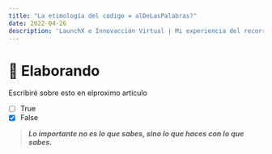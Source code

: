 ```yaml
---
title: "La etimología del codigo = alDeLasPalabras?"
date: 2022-04-26
description: 'LaunchX e Innovacción Virtual | Mi experiencia del recorrido'
---
```



# 🐜 Elaborando

Escribiré sobre esto en elproximo articulo



 - [ ] True
 - [x] False

> **_Lo importante no es lo que sabes, sino lo que haces con lo que sabes._**
